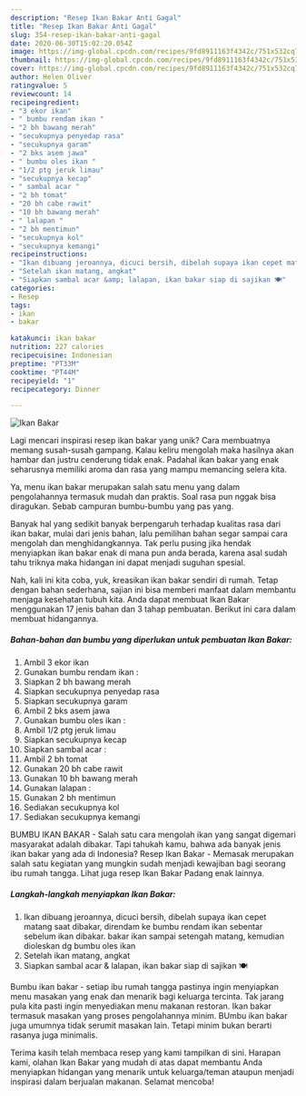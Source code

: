 ```yaml
---
description: "Resep Ikan Bakar Anti Gagal"
title: "Resep Ikan Bakar Anti Gagal"
slug: 354-resep-ikan-bakar-anti-gagal
date: 2020-06-30T15:02:20.054Z
image: https://img-global.cpcdn.com/recipes/9fd8911163f4342c/751x532cq70/ikan-bakar-foto-resep-utama.jpg
thumbnail: https://img-global.cpcdn.com/recipes/9fd8911163f4342c/751x532cq70/ikan-bakar-foto-resep-utama.jpg
cover: https://img-global.cpcdn.com/recipes/9fd8911163f4342c/751x532cq70/ikan-bakar-foto-resep-utama.jpg
author: Helen Oliver
ratingvalue: 5
reviewcount: 14
recipeingredient:
- "3 ekor ikan"
- " bumbu rendam ikan "
- "2 bh bawang merah"
- "secukupnya penyedap rasa"
- "secukupnya garam"
- "2 bks asem jawa"
- " bumbu oles ikan "
- "1/2 ptg jeruk limau"
- "secukupnya kecap"
- " sambal acar "
- "2 bh tomat"
- "20 bh cabe rawit"
- "10 bh bawang merah"
- " lalapan "
- "2 bh mentimun"
- "secukupnya kol"
- "secukupnya kemangi"
recipeinstructions:
- "Ikan dibuang jeroannya, dicuci bersih, dibelah supaya ikan cepet matang saat dibakar, direndam ke bumbu rendam ikan sebentar sebelum ikan dibakar. bakar ikan sampai setengah matang, kemudian dioleskan dg bumbu oles ikan"
- "Setelah ikan matang, angkat"
- "Siapkan sambal acar &amp; lalapan, ikan bakar siap di sajikan 🍽️"
categories:
- Resep
tags:
- ikan
- bakar

katakunci: ikan bakar 
nutrition: 227 calories
recipecuisine: Indonesian
preptime: "PT33M"
cooktime: "PT44M"
recipeyield: "1"
recipecategory: Dinner

---
```



![Ikan Bakar](https://img-global.cpcdn.com/recipes/9fd8911163f4342c/751x532cq70/ikan-bakar-foto-resep-utama.jpg)

Lagi mencari inspirasi resep ikan bakar yang unik? Cara membuatnya memang susah-susah gampang. Kalau keliru mengolah maka hasilnya akan hambar dan justru cenderung tidak enak. Padahal ikan bakar yang enak seharusnya memiliki aroma dan rasa yang mampu memancing selera kita.

Ya, menu ikan bakar merupakan salah satu menu yang dalam pengolahannya termasuk mudah dan praktis. Soal rasa pun nggak bisa diragukan. Sebab campuran bumbu-bumbu yang pas yang.

Banyak hal yang sedikit banyak berpengaruh terhadap kualitas rasa dari ikan bakar, mulai dari jenis bahan, lalu pemilihan bahan segar sampai cara mengolah dan menghidangkannya. Tak perlu pusing jika hendak menyiapkan ikan bakar enak di mana pun anda berada, karena asal sudah tahu triknya maka hidangan ini dapat menjadi suguhan spesial.


Nah, kali ini kita coba, yuk, kreasikan ikan bakar sendiri di rumah. Tetap dengan bahan sederhana, sajian ini bisa memberi manfaat dalam membantu menjaga kesehatan tubuh kita. Anda dapat membuat Ikan Bakar menggunakan 17 jenis bahan dan 3 tahap pembuatan. Berikut ini cara dalam membuat hidangannya.

<!--inarticleads1-->

##### Bahan-bahan dan bumbu yang diperlukan untuk pembuatan Ikan Bakar:

1. Ambil 3 ekor ikan
1. Gunakan  bumbu rendam ikan :
1. Siapkan 2 bh bawang merah
1. Siapkan secukupnya penyedap rasa
1. Siapkan secukupnya garam
1. Ambil 2 bks asem jawa
1. Gunakan  bumbu oles ikan :
1. Ambil 1/2 ptg jeruk limau
1. Siapkan secukupnya kecap
1. Siapkan  sambal acar :
1. Ambil 2 bh tomat
1. Gunakan 20 bh cabe rawit
1. Gunakan 10 bh bawang merah
1. Gunakan  lalapan :
1. Gunakan 2 bh mentimun
1. Sediakan secukupnya kol
1. Sediakan secukupnya kemangi


BUMBU IKAN BAKAR - Salah satu cara mengolah ikan yang sangat digemari masyarakat adalah dibakar. Tapi tahukah kamu, bahwa ada banyak jenis ikan bakar yang ada di Indonesia? Resep Ikan Bakar - Memasak merupakan salah satu kegiatan yang mungkin sudah menjadi kewajiban bagi seorang ibu rumah tangga. Lihat juga resep Ikan Bakar Padang enak lainnya. 

<!--inarticleads2-->

##### Langkah-langkah menyiapkan Ikan Bakar:

1. Ikan dibuang jeroannya, dicuci bersih, dibelah supaya ikan cepet matang saat dibakar, direndam ke bumbu rendam ikan sebentar sebelum ikan dibakar. bakar ikan sampai setengah matang, kemudian dioleskan dg bumbu oles ikan
1. Setelah ikan matang, angkat
1. Siapkan sambal acar &amp; lalapan, ikan bakar siap di sajikan 🍽️


Bumbu ikan bakar - setiap ibu rumah tangga pastinya ingin menyiapkan menu masakan yang enak dan menarik bagi keluarga tercinta. Tak jarang pula kita pasti ingin menyediakan menu makanan restoran. Ikan bakar termasuk masakan yang proses pengolahannya minim. BUmbu ikan bakar juga umumnya tidak serumit masakan lain. Tetapi minim bukan berarti rasanya juga minimalis. 

Terima kasih telah membaca resep yang kami tampilkan di sini. Harapan kami, olahan Ikan Bakar yang mudah di atas dapat membantu Anda menyiapkan hidangan yang menarik untuk keluarga/teman ataupun menjadi inspirasi dalam berjualan makanan. Selamat mencoba!
